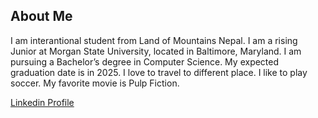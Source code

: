 ## About Me
I am interantional student from Land of Mountains Nepal. I am a rising Junior at Morgan State University, located in Baltimore, Maryland. I am pursuing a Bachelor’s degree in Computer Science. My expected graduation date is in 2025. I love to travel to different place. I like to play soccer. My favorite movie is Pulp Fiction.

[Linkedin Profile](www.linkedin.com/in/manoj-rawal-33932420a)
